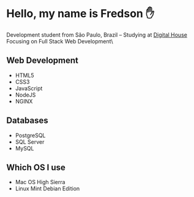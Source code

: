 # Hello, my name is Fredson ✋

Development student from São Paulo, Brazil – Studying at <a href='https://www.digitalhouse.com/br/'>Digital House</a>\
Focusing on Full Stack Web Development\

<!--## What I learning/knowing
 >:sparkle:&nbsp; Advanced\
:white_check_mark: &nbsp;Medium\
:arrow_up:&nbsp; Running\
:baby:&nbsp; 101 -->
## Web Development
- HTML5
- CSS3
- JavaScript
- NodeJS
- NGINX

## Databases
- PostgreSQL
- SQL Server
- MySQL

## Which OS I use
- Mac OS High Sierra
- Linux Mint Debian Edition 
